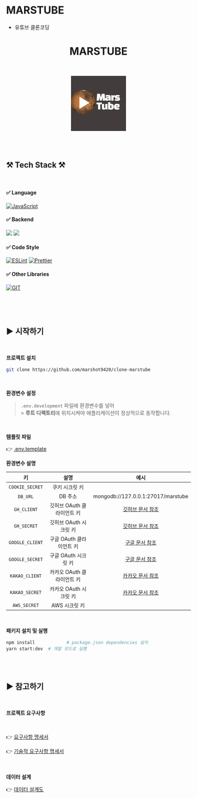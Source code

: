 # MARSTUBE

- 유튜브 클론코딩

<h1 align="center">MARSTUBE</h1>

<br>

<p align="center">
    <a href="#" target="_blank"><img src="./markdown/images/marstube.png" /></a>
</p>

<br><br>

<h2 id="tech-stack">⚒ Tech Stack ⚒</h2>

<br>

#### ✅ Language

[![JavaScript](https://img.shields.io/badge/JavaScript-333?style=flat-square&logo=JavaScript&logoColor=F7DF1E&labelColor=323330)](#)

#### ✅ Backend

<img src="https://img.shields.io/badge/Express-000000?style=flat-square&logo=Express&logoColor=white"/> <img src="https://img.shields.io/badge/MongoDB-47A248?style=flat-square&logo=MongoDB&logoColor=white"/>

#### ✅ Code Style

[![ESLint](https://img.shields.io/badge/eslint-333?style=flat-square&logo=eslint&logoColor=white&labelColor=3A33D1)](#)
[![Prettier](https://img.shields.io/badge/prettier-333?style=flat-square&logo=prettier&logoColor=F7BA3E&labelColor=1A2C34)](#)

#### ✅ Other Libraries

[![GIT](https://img.shields.io/badge/GIT-333?style=flat-square&logo=git&logoColor=white&labelColor=E44C30)](#)

<br><br><br>

<h2 id="start">▶ 시작하기</h2>

<br>

**프로젝트 설치**

```bash
git clone https://github.com/marshot9420/clone-marstube
```

<br>

**환경변수 설정**

> `.env.development` 파일에 환경변수를 넣어<br> > **루트 디렉토리**에 위치시켜야 애플리케이션이 정상적으로 동작합니다.

<br>

**템플릿 파일**

👉 [.env.template](.env.template)

**환경변수 설명**

|       키        |            설명            |                                                    예시                                                     |
| :-------------: | :------------------------: | :---------------------------------------------------------------------------------------------------------: |
| `COOKIE_SECRET` |       쿠키 시크릿 키       |                                                                                                             |
|    `DB_URL`     |          DB 주소           |                                     mongodb://127.0.0.1:27017/marstube                                      |
|   `GH_CLIENT`   | 깃허브 OAuth 클라이언트 키 |                       [깃허브 문서 참조](https://docs.github.com/ko/apps/oauth-apps)                        |
|   `GH_SECRET`   |   깃허브 OAuth 시크릿 키   |                       [깃허브 문서 참조](https://docs.github.com/ko/apps/oauth-apps)                        |
| `GOOGLE_CLIENT` |  구글 OAuth 클라이언트 키  | [구글 문서 참조](https://cloud.google.com/apigee/docs/api-platform/security/oauth/oauth-introduction?hl=ko) |
| `GOOGLE_SECRET` |    구글 OAuth 시크릿 키    | [구글 문서 참조](https://cloud.google.com/apigee/docs/api-platform/security/oauth/oauth-introduction?hl=ko) |
| `KAKAO_CLIENT`  | 카카오 OAuth 클라이언트 키 |         [카카오 문서 참조](https://developers.kakao.com/docs/latest/ko/getting-started/app#app-key)         |
| `KAKAO_SECRET`  |   카카오 OAuth 시크릿 키   |                       [카카오 문서 참조](https://docs.github.com/ko/apps/oauth-apps)                        |
|  `AWS_SECRET`   |       AWS 시크릿 키        |                                                                                                             |

<br>

**패키지 설치 및 실행**

```bash
npm install            # package.json dependencies 설치
yarn start:dev  # 개발 모드로 실행
```

<br><br>

<h2 id="start">▶ 참고하기</h2>

<br>

**프로젝트 요구사항**

<br>

👉 [요구사항 명세서](./markdown/RQ/RQ.md)

👉 [기술적 요구사항 명세서](./markdown/RQ/TECHRQ.md)

<br>

**데이터 설계**

👉 [데이터 설계도](./markdown/Data_Design/Data_Design.md)
